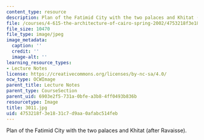 ```yaml
---
content_type: resource
description: Plan of the Fatimid City with the two palaces and Khitat (after Ravaisse).
file: /courses/4-615-the-architecture-of-cairo-spring-2002/4753218f3e1831c7d9aa0afabc514feb_3011.jpg
file_size: 10470
file_type: image/jpeg
image_metadata:
  caption: ''
  credit: ''
  image-alt: ''
learning_resource_types:
- Lecture Notes
license: https://creativecommons.org/licenses/by-nc-sa/4.0/
ocw_type: OCWImage
parent_title: Lecture Notes
parent_type: CourseSection
parent_uid: 6903e2f5-731a-0bfe-a3b8-4ff0493b836b
resourcetype: Image
title: 3011.jpg
uid: 4753218f-3e18-31c7-d9aa-0afabc514feb
---
```

Plan of the Fatimid City with the two palaces and Khitat (after Ravaisse).